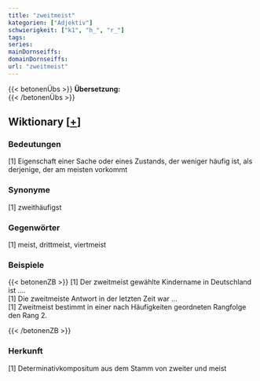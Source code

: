 ```yaml
---
title: "zweitmeist"
kategorien: ["Adjektiv"]
schwierigkeit: ["k1", "h_", "r_"]
tags:
series:
mainDornseiffs:
domainDornseiffs:
url: "zweitmeist"
---
```


{{< betonenÜbs >}}
**Übersetzung:**  
{{< /betonenÜbs >}}

## Wiktionary [[+](https://de.wiktionary.org/wiki/zweitmeist)]

### Bedeutungen
[1] Eigenschaft einer Sache oder eines Zustands, der weniger häufig ist, als derjenige, der am meisten vorkommt  

### Synonyme
[1] zweithäufigst  

### Gegenwörter
[1] meist, drittmeist, viertmeist  

### Beispiele
{{< betonenZB >}}
[1] Der zweitmeist gewählte Kindername in Deutschland ist ….  
[1] Die zweitmeiste Antwort in der letzten Zeit war …  
[1] Zweitmeist bestimmt in einer nach Häufigkeiten geordneten Rangfolge den Rang 2.  

{{< /betonenZB >}}
### Herkunft
[1] Determinativkompositum aus dem Stamm von zweiter und meist  


